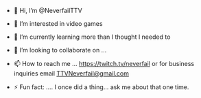 - 👋 Hi, I’m @NeverfailTTV
- 👀 I’m interested in video games
- 🌱 I’m currently learning more than I thought I needed to
- 💞️ I’m looking to collaborate on ...
- 📫 How to reach me ... https://twitch.tv/neverfail or for business inquiries email TTVNeverfail@gmail.com 

- ⚡ Fun fact: .... I once did a thing... ask me about that one time.

<!---
NeverfailTTV/NeverfailTTV is a ✨ special ✨ repository because its `README.md` (this file) appears on your GitHub profile.
You can click the Preview link to take a look at your changes.
--->
